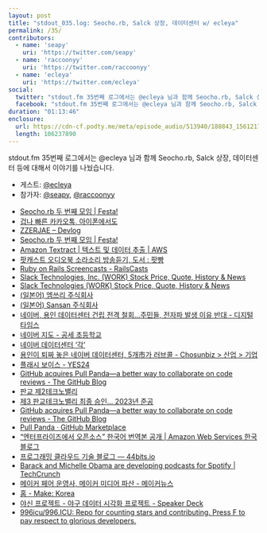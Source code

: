 ```yaml
---
layout: post
title: "stdout_035.log: Seocho.rb, Salck 상장, 데이터센터 w/ ecleya"
permalink: /35/
contributors:
  - name: 'seapy'
    uri: 'https://twitter.com/seapy'
  - name: 'raccoonyy'
    uri: 'https://twitter.com/raccoonyy'
  - name: 'ecleya'
    uri: 'https://twitter.com/ecleya'
social:
  twitter: "stdout.fm 35번째 로그에서는 @ecleya 님과 함께 Seocho.rb, Salck 상장, 데이터센터 등에 대해서 이야기를 나눴습니다."
  facebook: "stdout.fm 35번째 로그에서는 @ecleya 님과 함께 Seocho.rb, Salck 상장, 데이터센터 등에 대해서 이야기를 나눴습니다."
duration: "01:13:46"
enclosure:
  url: https://cdn-cf.podty.me/meta/episode_audio/513940/188843_1561217304599.mp3
  length: 106237890
---
```


stdout.fm 35번째 로그에서는 @ecleya 님과 함께 Seocho.rb, Salck 상장, 데이터센터 등에 대해서 이야기를 나눴습니다.

* 게스트: [@ecleya][ecl]
* 참가자: [@seapy][sea], [@raccoonyy][rac]

[sea]: https://twitter.com/seapy
[rac]: https://twitter.com/raccoonyy
[ecl]: https://twitter.com/ecleya

* [Seocho.rb 두 번째 모임 \| Festa!](https://festa.io/events/318)
* [겁나 빠른 카카오톡, 아이폰에서도](https://www.bloter.net/archives/88245)
* [ZZERJAE – Devlog](https://zzerjae.github.io/)
* [Seocho.rb 두 번째 모임 \| Festa!](https://festa.io/events/318)
* [Amazon Textract \| 텍스트 및 데이터 추출 \| AWS](https://aws.amazon.com/ko/textract/)
* [팟캐스트 오디오북 소라소리 방송듣기, 도서 : 팟빵](http://www.podbbang.com/ch/9596)
* [Ruby on Rails Screencasts - RailsCasts](http://railscasts.com/)
* [Slack Technologies, Inc. (WORK) Stock Price, Quote, History & News](https://finance.yahoo.com/quote/WORK?p=WORK&amp;.tsrc=fin-srch%22)
* [Slack Technologies (WORK) Stock Price, Quote, History & News](https://finance.yahoo.com/quote/WORK?p=WORK&.tsrc=fin-srch)
* [(일본어) 엠쓰리 주식회사](https://corporate.m3.com/)
* [(일본어) Sansan 주식회사](https://jp.corp-sansan.com/)
* [네이버, 용인 데이터센터 건립 전격 철회...주민들, 전자파 발생 이유 반대 - 디지털타임스](http://www.dt.co.kr/contents.html?article_no=2019061402109931033004&ref=naver)
* [네이버 지도 - 공세 초등학교](http://naver.me/5GbPAnHW)
* [네이버 데이터센터 ‘각’](https://datacenter.navercorp.com/ko/index.html)
* [용인이 퇴짜 놓은 네이버 데이터센터, 5개市가 러브콜 - Chosunbiz > 산업 > 기업](http://biz.chosun.com/site/data/html_dir/2019/06/22/2019062200123.html)
* [플래시 보이스 - YES24](http://www.yes24.com/Product/Goods/14606751?scode=032&OzSrank=1)
* [GitHub acquires Pull Panda—a better way to collaborate on code reviews - The GitHub Blog](https://github.blog/2019-06-17-github-acquires-pull-panda/)
* [판교 제2테크노밸리](http://www.pangyo-cev.or.kr/pangyov/main/index.do)
* [제3 판교테크노밸리 최종 승인… 2023년 준공](https://www.hankookilbo.com/News/Read/201808071046043414)
* [GitHub acquires Pull Panda—a better way to collaborate on code reviews - The GitHub Blog](https://github.blog/2019-06-17-github-acquires-pull-panda/)
* [Pull Panda · GitHub Marketplace](https://github.com/marketplace/pull-panda)
* [“엔터프라이즈에서 오픈소스” 한국어 번역본 공개 \| Amazon Web Services 한국 블로그](https://aws.amazon.com/ko/blogs/korea/growing-sharing-open-source-wisdom-globally/)
* [프로그래밍 클라우드 기술 블로그 — 44bits.io](https://www.44bits.io/ko)
* [Barack and Michelle Obama are developing podcasts for Spotify \| TechCrunch](https://techcrunch.com/2019/06/06/barack-michelle-obama-spotify/)
* [메이커 페어 운영사, 메이커 미디어 파산 - 메이커뉴스](http://www.makernews.co.kr/news/articleView.html?idxno=1532)
* [홈 - Make: Korea](https://make.co.kr/)
* [야신 프로젝트 - 야구 데이터 시각화 프로젝트 - Speaker Deck](https://speakerdeck.com/nacyot/yasin-peurojegteu-yagu-deiteo-sigaghwa-peurojegteu)
* [996icu/996.ICU: Repo for counting stars and contributing. Press F to pay respect to glorious developers.](https://github.com/996icu/996.ICU)
